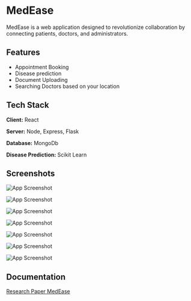 
# MedEase

MedEase is a web application designed to revolutionize collaboration by connecting patients, doctors, and administrators.


## Features

- Appointment Booking
- Disease prediction
- Document Uploading
- Searching Doctors based on your location


## Tech Stack

**Client:** React

**Server:** Node, Express, Flask

**Database:** MongoDb

**Disease Prediction:** Scikit Learn


## Screenshots

![App Screenshot](https://firebasestorage.googleapis.com/v0/b/medeaseimages.appspot.com/o/Homepage.jpg?alt=media&token=c12133fa-10ad-4519-8efa-44e0b6ef18f5)

![App Screenshot](https://firebasestorage.googleapis.com/v0/b/medeaseimages.appspot.com/o/PatientHome.png?alt=media&token=09a327d8-8bfd-4e27-9633-f421042af698)

![App Screenshot](https://firebasestorage.googleapis.com/v0/b/medeaseimages.appspot.com/o/View_Doctors.png?alt=media&token=4b6a13ae-2794-4598-b578-4beb8992dcbd)

![App Screenshot](https://firebasestorage.googleapis.com/v0/b/medeaseimages.appspot.com/o/PatientAppointment.png?alt=media&token=8b40e6b0-e6f9-4551-b0d6-8fc566bd8f59)

![App Screenshot](https://firebasestorage.googleapis.com/v0/b/medeaseimages.appspot.com/o/Reviews.png?alt=media&token=8e621b92-e65b-429e-987f-f230e918a043)

![App Screenshot](https://firebasestorage.googleapis.com/v0/b/medeaseimages.appspot.com/o/Find_Doctor.png?alt=media&token=fc254688-2975-419b-aa6d-94da3adc1600)

![App Screenshot](https://firebasestorage.googleapis.com/v0/b/medeaseimages.appspot.com/o/Prediction.png?alt=media&token=bb83c636-3488-4ceb-9af3-5c9156c3a297)


## Documentation

[Research Paper MedEase](https://firebasestorage.googleapis.com/v0/b/internship-faea3.appspot.com/o/Research_Paper.pdf?alt=media&token=a11f34e1-997a-4f52-96d4-7bc596db3ed3)

